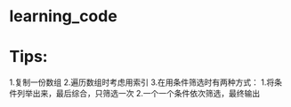 # learning_code
# Tips:
1.复制一份数组
2.遍历数组时考虑用索引
3.在用条件筛选时有两种方式： 
  1.将条件列举出来，最后综合，只筛选一次
  2.一个一个条件依次筛选，最终输出
